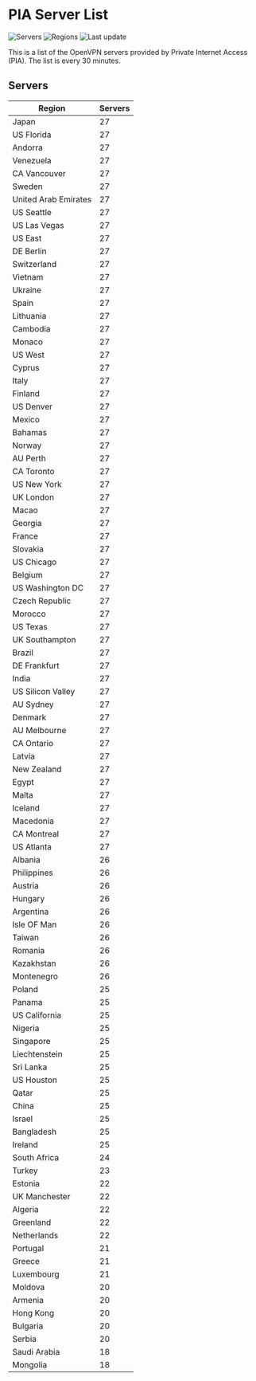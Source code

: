 # PIA Server List

![Servers](https://img.shields.io/badge/servers-2,480-blue) ![Regions](https://img.shields.io/badge/regions-97-blue) ![Last update](https://img.shields.io/badge/last_updated-Thu_Mar_27_21:23:14_UTC_2025-blue)

This is a list of the OpenVPN servers provided by Private Internet Access (PIA). The list is every 30 minutes.

## Servers
| Region               | Servers |
|----------------------|---------|
| Japan | 27 |
| US Florida | 27 |
| Andorra | 27 |
| Venezuela | 27 |
| CA Vancouver | 27 |
| Sweden | 27 |
| United Arab Emirates | 27 |
| US Seattle | 27 |
| US Las Vegas | 27 |
| US East | 27 |
| DE Berlin | 27 |
| Switzerland | 27 |
| Vietnam | 27 |
| Ukraine | 27 |
| Spain | 27 |
| Lithuania | 27 |
| Cambodia | 27 |
| Monaco | 27 |
| US West | 27 |
| Cyprus | 27 |
| Italy | 27 |
| Finland | 27 |
| US Denver | 27 |
| Mexico | 27 |
| Bahamas | 27 |
| Norway | 27 |
| AU Perth | 27 |
| CA Toronto | 27 |
| US New York | 27 |
| UK London | 27 |
| Macao | 27 |
| Georgia | 27 |
| France | 27 |
| Slovakia | 27 |
| US Chicago | 27 |
| Belgium | 27 |
| US Washington DC | 27 |
| Czech Republic | 27 |
| Morocco | 27 |
| US Texas | 27 |
| UK Southampton | 27 |
| Brazil | 27 |
| DE Frankfurt | 27 |
| India | 27 |
| US Silicon Valley | 27 |
| AU Sydney | 27 |
| Denmark | 27 |
| AU Melbourne | 27 |
| CA Ontario | 27 |
| Latvia | 27 |
| New Zealand | 27 |
| Egypt | 27 |
| Malta | 27 |
| Iceland | 27 |
| Macedonia | 27 |
| CA Montreal | 27 |
| US Atlanta | 27 |
| Albania | 26 |
| Philippines | 26 |
| Austria | 26 |
| Hungary | 26 |
| Argentina | 26 |
| Isle OF Man | 26 |
| Taiwan | 26 |
| Romania | 26 |
| Kazakhstan | 26 |
| Montenegro | 26 |
| Poland | 25 |
| Panama | 25 |
| US California | 25 |
| Nigeria | 25 |
| Singapore | 25 |
| Liechtenstein | 25 |
| Sri Lanka | 25 |
| US Houston | 25 |
| Qatar | 25 |
| China | 25 |
| Israel | 25 |
| Bangladesh | 25 |
| Ireland | 25 |
| South Africa | 24 |
| Turkey | 23 |
| Estonia | 22 |
| UK Manchester | 22 |
| Algeria | 22 |
| Greenland | 22 |
| Netherlands | 22 |
| Portugal | 21 |
| Greece | 21 |
| Luxembourg | 21 |
| Moldova | 20 |
| Armenia | 20 |
| Hong Kong | 20 |
| Bulgaria | 20 |
| Serbia | 20 |
| Saudi Arabia | 18 |
| Mongolia | 18 |